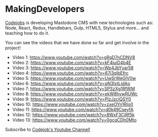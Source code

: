# MakingDevelopers

[Codejobs](https://www.codejobs.biz "Codejobs") is developing Mastodone CMS with new technologies such as: Node, React, Redux, Handlebars, Gulp, HTML5, Stylus and more... and teaching how to do it.

You can see the videos that we have done so far and get involve in the project!

* Video 1: https://www.youtube.com/watch?v=gRgD7nCDNV8
* Video 2: https://www.youtube.com/watch?v=kF4iuiD4b4E
* Video 3: https://www.youtube.com/watch?v=Wp4JbYyar58
* Video 4: https://www.youtube.com/watch?v=67i3qIbEfrc
* Video 5: https://www.youtube.com/watch?v=UwSrWeGlV0w
* Video 6: https://www.youtube.com/watch?v=qN3IxtLjdAo
* Video 7: https://www.youtube.com/watch?v=SPSzXg1RfWM
* Video 8: https://www.youtube.com/watch?v=ekW8hvwRUWc
* Video 9: https://www.youtube.com/watch?v=PlzJzciQSY0
* Video 10: https://www.youtube.com/watch?v=zxeOYn1RIo0
* Video 11: https://www.youtube.com/watch?v=d0k49CseyfA
* Video 12: https://www.youtube.com/watch?v=8WxF3CjRf5k
* Video 13: https://www.youtube.com/watch?v=0gcqCDh0Mto

Subscribe to [Codejob's Youtube Channel!](https://www.youtube.com/codejobs?sub_confirmation=1 "Codejob's Youtube Channel!")
